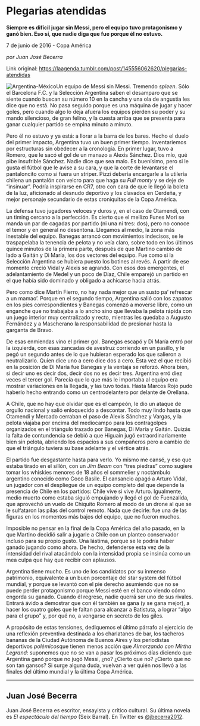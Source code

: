 # Plegarias atendidas

**Siempre es difícil jugar sin Messi, pero el equipo tuvo protagonismo y ganó bien. Eso sí, que nadie diga que fue porque él no estuvo.**

7 de junio de 2016 - Copa América

_por Juan José Becerra_

Link original: https://laagenda.tumblr.com/post/145556062620/plegarias-atendidas

![Argentina-México](https://64.media.tumblr.com/59548e731227dea297543172763874bb/tumblr_inline_pk0lbdUvkR1t6q87u_500.png)Un
equipo de Messi sin Messi. Tremendo *spleen*.
Sólo el Barcelona F.C. y la Selección Argentina saben el desamparo
que se siente cuando buscan su número 10 en la cancha y una ola de
angustia les dice que no está. No pasa seguido porque es una máquina
de jugar y hacer goles, pero cuando algo lo deja afuera los equipos
pierden su poder y su mando silencioso, de gran felino, y la cuesta
arriba que se presenta para ganar cualquier partido se empina minuto
a minuto.

Pero
él no estuvo y ya está: a llorar a la barra de los bares. Hecho el
duelo del primer impacto, Argentina tuvo un buen primer tiempo.
Inventariemos por estructuras sin obedecer a la cronología. En
primer lugar, tuvo a Romero, que le sacó el gol de un manazo a
Alexis Sánchez. Dios mío, qué pibe insufrible Sánchez. Nadie dice
que sea malo. Es buenísimo, pero si le gusta el fútbol que le avise
a su cara, y que la corte de levantarse el pantaloncito como si fuera
un striper. Pizzi debería encargarle a la utilería chilena un
pantalón con velcro para que haga su *Full monty* y se deje de
“insinuar”. Podría inspirarse en CR7, otro con cara de que
le llegó la boleta de la luz, aficionado al desnudo deportivo y los
clavados en Cerdeña, y mejor personaje secundario de estas
croniquitas de la Copa América.  


La
defensa tuvo jugadores veloces y duros y, en el caso de Otamendi, con
un timing cercano a la perfección. Es cierto que el mellizo Funes
Mori se manda un par de cagadas por partido (ni una ni tres: dos),
pero no conoce el temor y en general no desentona. Llegamos al medio,
la zona más inestable del equipo. Banegas arrancó con movimientos
indecisos, se le traspapelaba la tenencia de pelota y no veía claro,
sobre todo en los últimos quince minutos de la primera parte,
después de que Martino cambió de lado a Gaitán y Di María, los
dos vectores del equipo. Fue como si la Selección Argentina se
hubiera puesto los botines al revés. A partir de ese momento creció
Vidal y Alexis se agrandó. Con esos dos emergentes, el
adelantamiento de Medel y un poco de Díaz, Chile emparejó un
partido en el que había sido dominado y obligado a achicarse hacia
atrás.  


Pero
como dice Martín Fierro, no hay nada mejor que un susto pa’
refrescar a un mamao’. Porque en el segundo tiempo, Argentina salió
con los zapatos en los pies correspondientes y Banegas comenzó a
moverse libre, como un enganche que no trabajaba a lo ancho sino que
llevaba la pelota rápida con un juego interior muy centralizado y
recto, mientras les quedaba a Augusto Fernández y a Mascherano la
responsabilidad de presionar hasta la garganta de Bravo.

De
esas enmiendas vino el primer gol. Banegas escapó y Di María entró
por la izquierda, con esas zancadas de avestruz corriendo en un
pasillo, y le pegó un segundo antes de lo que hubieran esperado los
que salieron a neutralizarlo. Quien dice uno a cero dice dos a cero.
Esta vez el que recibió en la posición de Di María fue Banegas y
la ventaja se reforzó. Ahora bien, si decir uno es decir dos, decir
dos no es decir tres. Argentina erró diez veces el tercer gol.
Parecía que lo que más le importaba al equipo era mostrar
variaciones en la llegada, y las tuvo todas. Hasta Marcos Rojo pudo
haberlo hecho entrando como un centrodelantero por delante de
Orellana. 


  
  
A
Chile, que no hay que olvidar que es el campeón, le dio un ataque de
orgullo nacional y salió enloquecido a descontar. Todo muy lindo
hasta que Otamendi y Mercado cerraban el paso de Alexis Sánchez y
Vargas, y la pelota viajaba por encima del mediocampo para los
contragolpes organizados en el  triángulo trazado por Banegas, Di
María y Gaitán. Quizás la falta de contundencia se debió a que
Higuaín jugó extraordinariamente bien sin pelota, abriendo los
espacios a sus compañeros pero a cambio de que el triángulo tuviera
su base adelante y el vértice atrás.

El
partido fue desgastante hasta para verlo. Yo mismo me cansé, y eso
que estaba tirado en el sillón, con un *Jim
Beam* con “tres
piedras” como sugiere tomar los whiskies menores de 18 años el
sommelier y noctámbulo argentino conocido como Coco Basile. El
cansancio apagó a Arturo Vidal, un jugador con el despliegue de un
equipo completo del que depende la presencia de Chile en los
partidos: Chile vive si vive Arturo. Igualmente, medio muerto como
estaba siguió empujando y llegó el gol de Fuenzalida, que aprovechó
un vuelo de Chiquito Romero al modo de un drone al que se le
sulfataron las pilas del control remoto. Nada que decirle: fue una de
las figuras en los momentos más bajos del equipo, que no fueron
muchos.

Imposible
no pensar en la final de la Copa América del año pasado, en la que
Martino decidió salir a jugarle a Chile  con un planteo conservador
incluso para su propio gusto. Una lástima, porque se le podría
haber ganado jugando como ahora. De hecho, defenderse esta vez de la
intensidad del rival atacándolo con la intensidad propia se insinúa
como un mea culpa que hay que recibir con aplausos.

Argentina
tiene mucho. Es uno de los candidatos por su inmenso patrimonio,
equivalente a un buen porcentaje del star system del fútbol mundial,
y porque se levantó con el pie derecho asumiendo que no se puede
perder protagonismo porque  Messi esté en el banco viendo cómo
engorda su ganado. Cuando él regrese, nadie querrá ser uno de sus
rivales. Entrará ávido a demostrar que con él también se gana (y
se gana mejor), a hacer los cuatro goles que le faltan para alcanzar
a Batistuta, a lograr “algo para el grupo” y, por qué no,
a vengarse en secreto de los giles.

A
propósito de estas tensiones, dediquemos el último párrafo al
ejercicio de una reflexión preventiva destinada a los charlatanes de
bar, los tacheros bananas de la Ciudad Autónoma de Buenos Aires y
los periodistas deportivos *polémicos*que
tienen menos acción que *Almorzando
con Mirtha Legrand*:
suponemos que no se van a pasar los próximos días diciendo que
Argentina ganó porque no jugó Messi, ¿no? ¿Cierto que no? ¿Cierto
que no son tan gansos? Si surge alguna duda, vuelvan a ver quién nos
llevó a las finales del último mundial y la última Copa América. 
  
  




---

 Juan José Becerra
------------------

 Juan José Becerra es escritor, ensayista y crí­tico cultural. Su última novela es *El espectáculo del tiempo* (Seix Barral). En Twitter es [@jbecerra2012](https://twitter.com/jbecerra2012). 

